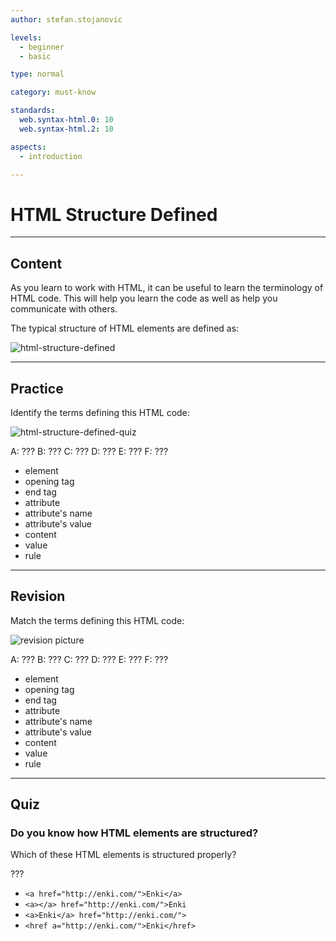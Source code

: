 ```yaml
---
author: stefan.stojanovic

levels:
  - beginner
  - basic

type: normal

category: must-know

standards:
  web.syntax-html.0: 10
  web.syntax-html.2: 10

aspects:
  - introduction

---
```

# HTML Structure Defined

---
## Content

As you learn to work with HTML, it can be useful to learn the terminology of HTML code. This will help you learn the code as well as help you communicate with others.

The typical structure of HTML elements are defined as:

![html-structure-defined](%3Csvg%20xmlns%3D%22http%3A%2F%2Fwww.w3.org%2F2000%2Fsvg%22%20width%3D%22320%22%20height%3D%22159%22%3E%3Cg%20fill%3D%22none%22%20fill-rule%3D%22evenodd%22%3E%3Crect%20width%3D%22320%22%20height%3D%22159%22%20fill%3D%22%23FFF%22%20rx%3D%229%22%2F%3E%3Ctext%20font-family%3D%22Roboto-Regular%2C%20Roboto%22%20font-size%3D%2216%22%3E%3Ctspan%20x%3D%2234%22%20y%3D%2278%22%20fill%3D%22%23FF6000%22%3E%26lt%3Ba%20href%3D%26quot%3Bhttp%3A%2F%2Fenki.com%2F%26quot%3B%26gt%3B%3C%2Ftspan%3E%20%3Ctspan%20x%3D%22225.46094%22%20y%3D%2278%22%20fill%3D%22%230065FF%22%3EEnki%3C%2Ftspan%3E%20%3Ctspan%20x%3D%22255.375%22%20y%3D%2278%22%20fill%3D%22%23FF6000%22%3E%26lt%3B%2Fa%26gt%3B%3C%2Ftspan%3E%3C%2Ftext%3E%3Cpath%20stroke%3D%22%23C0113A%22%20stroke-linecap%3D%22square%22%20d%3D%22M69.5%2088.5v4%22%2F%3E%3Ctext%20fill%3D%22%23A8216B%22%20font-family%3D%22Roboto-Regular%2C%20Roboto%22%20font-size%3D%2216%22%3E%3Ctspan%20x%3D%22130%22%20y%3D%2232%22%3EElement%3C%2Ftspan%3E%3C%2Ftext%3E%3Ctext%20fill%3D%22%232E9598%22%20font-family%3D%22Roboto-Regular%2C%20Roboto%22%20font-size%3D%2214%22%3E%3Ctspan%20x%3D%2271%22%20y%3D%2258%22%3EOpening%20Tag%3C%2Ftspan%3E%3C%2Ftext%3E%3Ctext%20fill%3D%22%23EC1B4C%22%20font-family%3D%22Roboto-Regular%2C%20Roboto%22%20font-size%3D%2216%22%3E%3Ctspan%20x%3D%22105%22%20y%3D%22139%22%3EAttribute%3C%2Ftspan%3E%3C%2Ftext%3E%3Ctext%20fill%3D%22%23C0113A%22%20font-family%3D%22Roboto-Regular%2C%20Roboto%22%20font-size%3D%2214%22%3E%3Ctspan%20x%3D%2265%22%20y%3D%22107%22%3EAttribute%3C%2Ftspan%3E%20%3Ctspan%20x%3D%2273.28857%22%20y%3D%22121%22%3EName%3C%2Ftspan%3E%3C%2Ftext%3E%3Ctext%20fill%3D%22%23C0113A%22%20font-family%3D%22Roboto-Regular%2C%20Roboto%22%20font-size%3D%2214%22%3E%3Ctspan%20x%3D%22149%22%20y%3D%22108%22%3EAttribute%3C%2Ftspan%3E%20%3Ctspan%20x%3D%22158.56006%22%20y%3D%22122%22%3EValue%3C%2Ftspan%3E%3C%2Ftext%3E%3Ctext%20fill%3D%22%232E9598%22%20font-family%3D%22Roboto-Regular%2C%20Roboto%22%20font-size%3D%2213%22%3E%3Ctspan%20x%3D%22261%22%20y%3D%22100%22%3EEnd%3C%2Ftspan%3E%20%3Ctspan%20x%3D%22261%22%20y%3D%22114%22%3ETag%3C%2Ftspan%3E%3C%2Ftext%3E%3Cpath%20stroke%3D%22%23A8216B%22%20d%3D%22M31.8898%2060.14304V37.64227c1.71944-7.52807%206.80145-11.2921%2015.24604-11.2921h79.32711%22%2F%3E%3Cpath%20stroke%3D%22%23EC1B4C%22%20d%3D%22M55%2084.42086v39.07991c1.71943%207.52807%206.80145%2011.2921%2015.24604%2011.2921h31.05313m115.27398-48.58723v37.29513c-1.71943%207.52807-6.80144%2011.2921-15.24604%2011.2921h-30.15133%22%2F%3E%3Cpath%20stroke%3D%22%232E9598%22%20d%3D%22M34.88973%2060.11974v-3.74505c.54743-2.3968%202.16545-3.59519%204.85404-3.59519H67.4428m157.11026%207.31306v-3.49737C224.00563%2054.19839%20222.38761%2053%20219.69902%2053h-67.89043M255%2087v3.49737c.54743%202.3968%202.16545%203.59519%204.85404%203.59519m29-7.09256v3.49737c-.54743%202.3968-2.16544%203.59519-4.85404%203.59519%22%2F%3E%3Cpath%20stroke%3D%22%23A8216B%22%20d%3D%22M287.46285%2060.1574V37.64226c-1.71944-7.52807-6.80145-11.2921-15.24604-11.2921H192.8897%22%2F%3E%3Cpath%20fill%3D%22%23C0113A%22%20stroke%3D%22%23C6284D%22%20d%3D%22M69.5%2085l2.5%204h-5z%22%2F%3E%3Cpath%20stroke%3D%22%23C0113A%22%20stroke-linecap%3D%22square%22%20d%3D%22M153.5%2088.5v4%22%2F%3E%3Cpath%20fill%3D%22%23C0113A%22%20stroke%3D%22%23C6284D%22%20d%3D%22M153.5%2085l2.5%204h-5z%22%2F%3E%3C%2Fg%3E%3C%2Fsvg%3E)


---
## Practice

Identify the terms defining this HTML code:

![html-structure-defined-quiz](https://img.enkipro.com/26a6a342cc716551cb0fa5950d2da503.png)

A: ???
B: ???
C: ???
D: ???
E: ???
F: ???

* element
* opening tag
* end tag
* attribute
* attribute's name
* attribute's value
* content
* value
* rule


---
## Revision

Match the terms defining this HTML code:

![revision picture](https://img.enkipro.com/26a6a342cc716551cb0fa5950d2da503.png)

A: ???
B: ???
C: ???
D: ???
E: ???
F: ???

* element
* opening tag
* end tag
* attribute
* attribute's name
* attribute's value
* content
* value
* rule
 
---
## Quiz

### Do you know how HTML elements are structured?

Which of these HTML elements is structured properly?

???

* `<a href="http://enki.com/">Enki</a>`
* `<a></a> href="http://enki.com/">Enki`
* `<a>Enki</a> href="http://enki.com/">`
* `<href a="http://enki.com/">Enki</href>`
 
